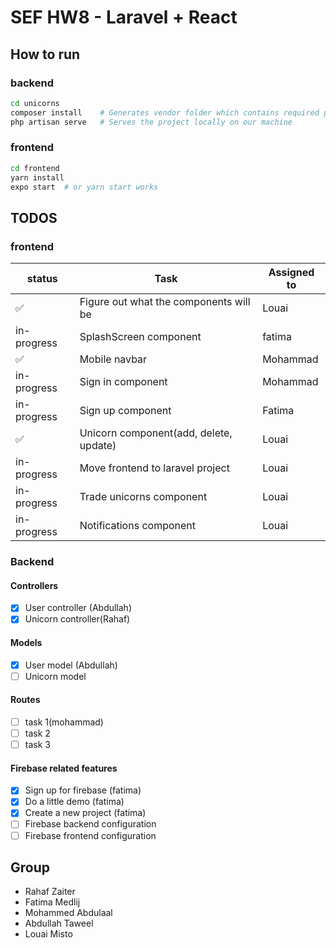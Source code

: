 # SEF HW8 - Laravel + React

## How to run

### backend

```sh
cd unicorns
composer install    # Generates vendor folder which contains required packages
php artisan serve   # Serves the project locally on our machine
```

### frontend

```sh
cd frontend
yarn install
expo start  # or yarn start works
```

## TODOS

### frontend

| status             | Task                                   | Assigned to |
| ------------------ | -------------------------------------- | ----------- |
| :white_check_mark: | Figure out what the components will be | Louai       |
| in-progress        | SplashScreen component                 | fatima      |
| :white_check_mark: | Mobile navbar                          | Mohammad    |
| in-progress        | Sign in component                      | Mohammad    |
| in-progress        | Sign up component                      | Fatima      |
| :white_check_mark: | Unicorn component(add, delete, update) | Louai       |
| in-progress        | Move frontend to laravel project       | Louai       |
| in-progress        | Trade unicorns component               | Louai       |
| in-progress        | Notifications component                | Louai       |

### Backend

#### Controllers

- [x] User controller (Abdullah)
- [x] Unicorn controller(Rahaf)

#### Models

- [x] User model (Abdullah)
- [ ] Unicorn model

#### Routes

- [ ] task 1(mohammad)
- [ ] task 2
- [ ] task 3

#### Firebase related features

- [x] Sign up for firebase (fatima)
- [x] Do a little demo (fatima)
- [x] Create a new project (fatima)
- [ ] Firebase backend configuration
- [ ] Firebase frontend configuration

## Group

- Rahaf Zaiter
- Fatima Medlij
- Mohammed Abdulaal
- Abdullah Taweel
- Louai Misto
